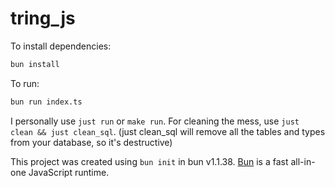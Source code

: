 # tring_js

To install dependencies:

```bash
bun install
```

To run:

```bash
bun run index.ts
```

I personally use `just run` or `make run`. For cleaning the mess, use `just clean && just clean_sql`. (just clean_sql will remove all the tables and types from your database, so it's destructive)

This project was created using `bun init` in bun v1.1.38. [Bun](https://bun.sh) is a fast all-in-one JavaScript runtime.
